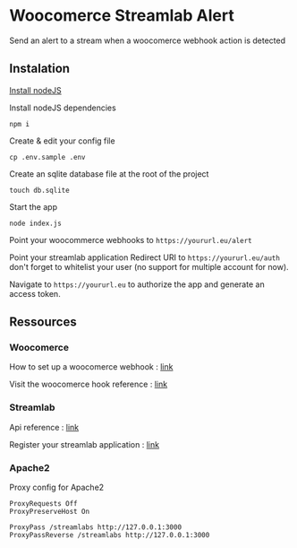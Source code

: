 # Woocomerce Streamlab Alert
Send an alert to a stream when a woocomerce webhook action is detected

## Instalation
[Install nodeJS](https://nodejs.org)

Install nodeJS dependencies
```
npm i
```
Create & edit your config file
```
cp .env.sample .env
```
Create an sqlite database file at the root of the project
```
touch db.sqlite
```
Start the app
```
node index.js
```

Point your woocommerce webhooks to `https://yoururl.eu/alert`

Point your streamlab application Redirect URI
 to `https://yoururl.eu/auth` don't forget to whitelist your user (no support for multiple account for now).

Navigate to `https://yoururl.eu` to authorize the app and generate an access token.

## Ressources

### Woocomerce
How to set up a woocomerce webhook : [link](https://docs.woocommerce.com/document/webhooks/#section-2)

Visit the woocomerce hook reference : [link](https://docs.woocommerce.com/wc-apidocs/hook-docs.html)
### Streamlab
Api reference : [link](https://dev.streamlabs.com/v1.0/reference)

Register your streamlab application : [link](https://dev.streamlabs.com/docs/register-your-application)

### Apache2
Proxy config for Apache2
```
ProxyRequests Off
ProxyPreserveHost On

ProxyPass /streamlabs http://127.0.0.1:3000
ProxyPassReverse /streamlabs http://127.0.0.1:3000
```
